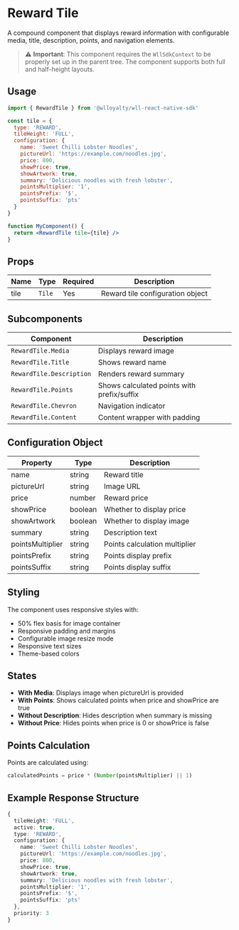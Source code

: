 # Reward Tile

A compound component that displays reward information with configurable media, title, description, points, and navigation elements.

> ⚠️ **Important**: This component requires the `WllSdkContext` to be properly set up in the parent tree. The component supports both full and half-height layouts.

## Usage

```jsx
import { RewardTile } from '@wlloyalty/wll-react-native-sdk'

const tile = {
  type: 'REWARD',
  tileHeight: 'FULL',
  configuration: {
    name: 'Sweet Chilli Lobster Noodles',
    pictureUrl: 'https://example.com/noodles.jpg',
    price: 800,
    showPrice: true,
    showArtwork: true,
    summary: 'Delicious noodles with fresh lobster',
    pointsMultiplier: '1',
    pointsPrefix: '$',
    pointsSuffix: 'pts'
  }
}

function MyComponent() {
  return <RewardTile tile={tile} />
}
```

## Props

| Name | Type | Required | Description |
|------|------|----------|-------------|
| tile | `Tile` | Yes | Reward tile configuration object |

## Subcomponents

| Component | Description |
|-----------|-------------|
| `RewardTile.Media` | Displays reward image |
| `RewardTile.Title` | Shows reward name |
| `RewardTile.Description` | Renders reward summary |
| `RewardTile.Points` | Shows calculated points with prefix/suffix |
| `RewardTile.Chevron` | Navigation indicator |
| `RewardTile.Content` | Content wrapper with padding |

## Configuration Object

| Property | Type | Description |
|----------|------|-------------|
| name | string | Reward title |
| pictureUrl | string | Image URL |
| price | number | Reward price |
| showPrice | boolean | Whether to display price |
| showArtwork | boolean | Whether to display image |
| summary | string | Description text |
| pointsMultiplier | string | Points calculation multiplier |
| pointsPrefix | string | Points display prefix |
| pointsSuffix | string | Points display suffix |

## Styling

The component uses responsive styles with:
- 50% flex basis for image container
- Responsive padding and margins
- Configurable image resize mode
- Responsive text sizes
- Theme-based colors

## States

- **With Media**: Displays image when pictureUrl is provided
- **With Points**: Shows calculated points when price and showPrice are true
- **Without Description**: Hides description when summary is missing
- **Without Price**: Hides points when price is 0 or showPrice is false

## Points Calculation

Points are calculated using:
```typescript
calculatedPoints = price * (Number(pointsMultiplier) || 1)
```

## Example Response Structure

```typescript
{
  tileHeight: 'FULL',
  active: true,
  type: 'REWARD',
  configuration: {
    name: 'Sweet Chilli Lobster Noodles',
    pictureUrl: 'https://example.com/noodles.jpg',
    price: 800,
    showPrice: true,
    showArtwork: true,
    summary: 'Delicious noodles with fresh lobster',
    pointsMultiplier: '1',
    pointsPrefix: '$',
    pointsSuffix: 'pts'
  },
  priority: 3
}
```